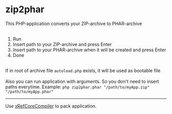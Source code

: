 # zip2phar
This PHP-application converts your ZIP-archive to PHAR-archive<br>
<br>
1. Run<br>
2. Insert path to your ZIP-archive and press Enter<br>
3. Insert path to your PHAR-archive when it will be created and press Enter<br>
4. Done<br>
<br>
If in root of archive file <code>autoload.php</code> exists, it will be used as bootable file<br>
<br>
Also you can run application with arguments. So you don't need to insert paths everytime. Example:
<code>php zip2phar.phar "/path/to/myApp.zip" "/path/to/myApp.phar"</code>
<hr>
<p>Use <a href="https://github.com/mamayadesu/xRefCoreCompiler/releases/">xRefCoreCompiler</a> to pack application.</p>